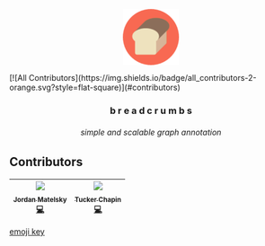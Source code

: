 <p align=center><img align=center src='./logo.png' width=100 /></p>
[![All Contributors](https://img.shields.io/badge/all_contributors-2-orange.svg?style=flat-square)](#contributors)
<h3 align=center>b r e a d c r u m b s</h3>
<h6 align=center>simple and scalable graph annotation</h6>

## Contributors


<!-- ALL-CONTRIBUTORS-LIST:START - Do not remove or modify this section -->
<!-- prettier-ignore -->
| [<img src="https://avatars2.githubusercontent.com/u/693511?v=4" width="100px;"/><br /><sub><b>Jordan Matelsky</b></sub>](http://jordan.matelsky.com)<br />[💻](https://github.com/aplbrain/colocar/commits?author=j6k4m8 "Code") | [<img src="https://avatars0.githubusercontent.com/u/9058954?v=4" width="100px;"/><br /><sub><b>Tucker Chapin</b></sub>](http://tuckerchap.in)<br />[💻](https://github.com/aplbrain/colocar/commits?author=tuckerchapin "Code") |
| :---: | :---: |
<!-- ALL-CONTRIBUTORS-LIST:END -->

[emoji key](https://github.com/kentcdodds/all-contributors#emoji-key)
